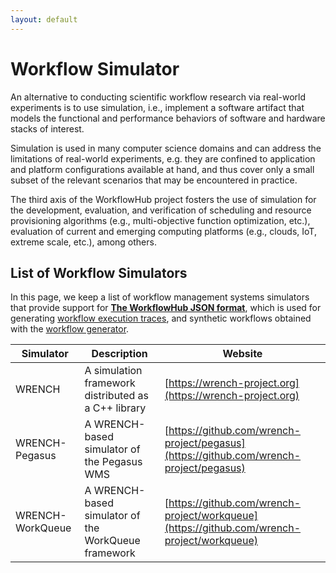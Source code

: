 ```yaml
---
layout: default
---
```


# Workflow Simulator

An alternative to conducting scientific workflow research via real-world 
experiments is to use simulation, i.e., implement a software artifact that 
models the functional and performance behaviors of software and hardware 
stacks of interest. 

Simulation is used in many computer science domains and can address the 
limitations of real-world experiments, e.g. they are confined to application 
and platform configurations available at hand, and thus cover only a small 
subset of the relevant scenarios that may be encountered in practice.

The third axis of the WorkflowHub project fosters the use of simulation for
the development, evaluation, and verification of scheduling and resource 
provisioning algorithms (e.g., multi-objective function optimization, etc.), 
evaluation of current and emerging computing platforms (e.g., clouds, IoT,
extreme scale, etc.), among others.
 

## List of Workflow Simulators

In this page, we keep a list of workflow management systems simulators that 
provide support for **[The WorkflowHub JSON format](json.html)**, which is 
used for generating [workflow execution traces](traces.html), and synthetic 
workflows obtained with the [workflow generator](generator.html).

| Simulator | Description | Website |
| --- | --- | --- |
| WRENCH | A simulation framework distributed as a C++ library           | [https://wrench-project.org](https://wrench-project.org)
| WRENCH-Pegasus | A WRENCH-based simulator of the Pegasus WMS           | [https://github.com/wrench-project/pegasus](https://github.com/wrench-project/pegasus)
| WRENCH-WorkQueue | A WRENCH-based simulator of the WorkQueue framework | [https://github.com/wrench-project/workqueue](https://github.com/wrench-project/workqueue)
